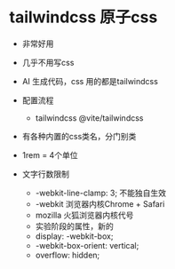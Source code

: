 # tailwindcss 原子css

- 非常好用
- 几乎不用写css
- AI 生成代码，css 用的都是tailwindcss


- 配置流程
  - tailwindcss @vite/tailwindcss
- 有各种内置的css类名，分门别类
- 1rem = 4个单位

- 文字行数限制
  - -webkit-line-clamp: 3; 不能独自生效
  - -webkit 浏览器内核Chrome + Safari
  - mozilla 火狐浏览器内核代号
  - 实验阶段的属性，新的
  - display: -webkit-box;
  - -webkit-box-orient: vertical;
  - overflow: hidden;